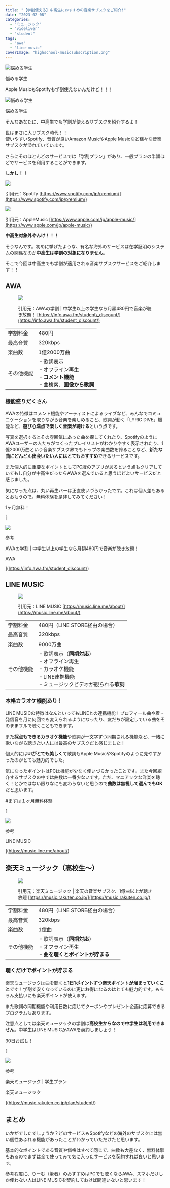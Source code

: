 ```yaml
---
title: "【学割使える】中高生におすすめの音楽サブスクをご紹介!"
date: "2023-02-08"
categories: 
  - "ミュージック"
  - "videliver"
  - "student"
tags: 
  - "awa"
  - "line-music"
coverImage: "highschool-musicsubscription.png"
---
```


![悩める学生](images/smartphone_schoolgirl_stand-e1675873754409.png)

悩める学生

Apple MusicもSpotifyも学割使えないんだけど！！！

![悩める学生](images/fece48722bc8e1e1ebf5e890b02413ff.jpg)

悩める学生

そんなあなたに、中高生でも学割が使えるサブスクを紹介するよ！

世はまさに大サブスク時代！！  
使いやすいSpotify、音質が良いAmazon MusicやApple Musicなど様々な音楽サブスクが溢れていています。

さらにそのほとんどのサービスでは「学割プラン」があり、一般プランの半額ほどでサービスを利用することができます。

**しかし！！**

![](images/2023-02-09_01h44_07-1.png)

引用元：Spotify [https://www.spotify.com/jp/premium/](https://www.spotify.com/jp/premium/)

![](images/2023-02-09_01h51_06.png)

引用元：AppleMusic [https://www.apple.com/jp/apple-music/](https://www.apple.com/jp/apple-music/)

**中高生対象外やんけ！！！**

そうなんです。初めに挙げたような、有名な海外のサービスは在学証明のシステムの関係なのか**中高生は学割の対象になりません**。

そこで今回は中高生でも学割が適用される音楽サブスクサービスをご紹介します！！

## AWA

<figure>

![](images/2023-02-09_03h08_29.png)

<figcaption>

引用元：AWAの学割 | 中学生以上の学生なら月額480円で音楽が聴き放題！ [https://info.awa.fm/student\_discount/](https://info.awa.fm/student_discount/)

</figcaption>

</figure>

<table class="has-border-color has-var-sgb-main-color-border-color"><tbody><tr><td class="has-text-align-center" data-align="center">学割料金</td><td>480円</td></tr><tr><td class="has-text-align-center" data-align="center">最高音質</td><td>320kbps</td></tr><tr><td class="has-text-align-center" data-align="center">楽曲数</td><td>1億2000万曲</td></tr><tr><td class="has-text-align-center" data-align="center">その他機能</td><td>・歌詞表示<br>・オフライン再生<br>・<strong>コメント機能</strong><br>・曲検索、<strong>画像から歌詞</strong></td></tr></tbody></table>

### 機能盛りだくさん

AWAの特徴はコメント機能やアーティストによるライブなど、みんなでコミュニケーションを取りながら音楽を楽しめること、歌詞が動く「LYRIC DIVE」機能など、**遊び心満点で楽しく音楽が聴ける**という点です。

写真を選択するとその雰囲気にあった曲を探してくれたり、SpotifyのようにAWAユーザーの人たちがつくったプレイリストがわかりやすく表示されたり、1億2000万曲という音楽サブスク界でもトップの楽曲数を誇ることなど、**新たな曲にどんどん出会いたい人にはとてもおすすめ**できるサービスです。

また個人的に重要なポイントとしてPC版のアプリがあるという点もクリアしていてもし自分が中高生だったらAWAを選んでいると思うほどよいサービスだと感じました。

気になった点は、丸い再生バーは正直使いづらかったです。これは個人差もあるとおもうので。無料体験を是非してみてください！

1ヶ月無料！

[

![](images/f716edb9d34eaaad84dc459da694193a.png)

参考

AWAの学割 | 中学生以上の学生なら月額480円で音楽が聴き放題！

AWA



](https://info.awa.fm/student_discount/)

## LINE MUSIC

<figure>

![](images/2023-02-09_03h09_35.png)

<figcaption>

引用元：LINE MUSIC [https://music.line.me/about/](https://music.line.me/about/)

</figcaption>

</figure>

<table class="has-border-color has-var-sgb-main-color-border-color"><tbody><tr><td class="has-text-align-center" data-align="center">学割料金</td><td>480円（LINE STORE経由の場合）</td></tr><tr><td class="has-text-align-center" data-align="center">最高音質</td><td>320kbps</td></tr><tr><td class="has-text-align-center" data-align="center">楽曲数</td><td>9000万曲</td></tr><tr><td class="has-text-align-center" data-align="center">その他機能</td><td>・歌詞表示（<strong>同期対応</strong>）<br>・オフライン再生<br>・カラオケ機能<br>・LINE連携機能<br>・ミュージックビデオが観られる<strong>歌詞</strong></td></tr></tbody></table>

### 本格カラオケ機能あり！

LINE MUSICの特徴はなんといってもLINEとの連携機能！プロフィール曲や着・発信音を月に何回でも変えられるようになったり、友だちが設定している曲をそのままフルで聴くこともできます。

また**採点もできるカラオケ機能**や歌詞が一文字ずつ同期される機能など、一緒に歌いながら聴きたい人には最高のサブスクだと感じました！

個人的には**UIがとても美しく**て歌詞もApple MusicやSpotifyのように見やすかったのがとても魅力的でした。

気になったポイントはPCは機能が少なく使いづらかったことです。また今回紹介するサブスクの中では曲数は一番少ないです。ただ、マニアックな洋楽を聴く！とかではない限りなにも変わらないと思うので**曲数は無視して選んでもOK**だと思います。

#まずは１ヶ月無料体験

[

![](images/33ae010b618ac1aac4cf22633be7232f.jpg)

参考

LINE MUSIC



](https://music.line.me/about/)

## 楽天ミュージック（高校生～）

<figure>

![](images/2023-02-09_03h10_33.png)

<figcaption>

引用元：楽天ミュージック | 楽天の音楽サブスク、1億曲以上が聴き放題 [https://music.rakuten.co.jp/](https://music.rakuten.co.jp/)

</figcaption>

</figure>

<table class="has-border-color has-var-sgb-main-color-border-color"><tbody><tr><td class="has-text-align-center" data-align="center">学割料金</td><td>480円（LINE STORE経由の場合）</td></tr><tr><td class="has-text-align-center" data-align="center">最高音質</td><td>320kbps</td></tr><tr><td class="has-text-align-center" data-align="center">楽曲数</td><td>1億曲</td></tr><tr><td class="has-text-align-center" data-align="center">その他機能</td><td>・歌詞表示（<strong>同期対応</strong>）<br>・オフライン再生<br>・<strong>曲を聴くとポイントが貯まる</strong></td></tr></tbody></table>

### 聴くだけでポイントが貯まる

楽天ミュージックは曲を聴くと**1日1ポイントずつ楽天ポイントが溜まっていくこと**です！学割で安くなっているのに更にお得になるのはとても魅力的です。もちろん支払いにも楽天ポイントが使えます。

また歌詞の同期機能や利用日数に応じてクーポンやプレゼント企画に応募できるプログラムもあります。

注意点としては楽天ミュージックの学割は**高校生からなので中学生は利用できません**。中学生はLINE MUSICかAWAを契約しましょう！

30日お試し！

[

![](images/7d2699b0c2f0b96b1f8edf1598ec4b36.jpg)

参考

楽天ミュージック | 学生プラン

楽天ミュージック



](https://music.rakuten.co.jp/plan/student/)

## まとめ

いかがでしたでしょうか？どのサービスもSpotifyなどの海外のサブスクには無い個性あふれる機能があったことがわかっていただけたと思います。

基本的なポイントである音質や価格はすべて同じで、曲数も大差なく、無料体験もあるのでまずは全て使ってみて気に入ったサービスを契約すれば良いと思います。

参考程度に、りーむ（筆者）のおすすめはPCでも聴くならAWA、スマホだけしか使わない人はLINE MUSICを契約しておけば間違いないと思います！
